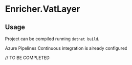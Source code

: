 # Enricher.VatLayer

## Usage

Project can be compiled running `dotnet build`.

Azure Pipelines Continuous integration is already configured

// TO BE COMPLETED